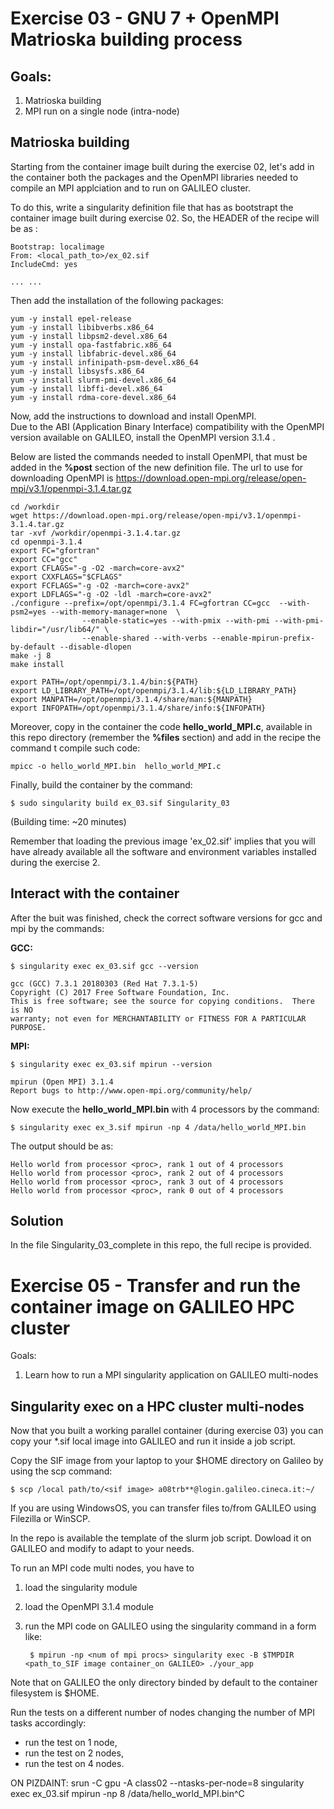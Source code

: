 Exercise 03 - GNU 7 + OpenMPI Matrioska building process
========================================================

Goals:
------
1. Matrioska building
2. MPI run on a single node (intra-node)

Matrioska building
------------------

Starting from the container image built during the exercise 02, let's add in the container both the packages and the OpenMPI libraries needed to compile an MPI applciation and to run on GALILEO cluster. 

To do this, write a singularity definition file that has as bootstrapt the container image built during exercise 02.
So, the HEADER of the recipe will be as : 

	Bootstrap: localimage
	From: <local_path_to>/ex_02.sif 
	IncludeCmd: yes
	
	... ...

Then add the installation of the following packages: 

	yum -y install epel-release           
	yum -y install libibverbs.x86_64
	yum -y install libpsm2-devel.x86_64  
	yum -y install opa-fastfabric.x86_64
	yum -y install libfabric-devel.x86_64
	yum -y install infinipath-psm-devel.x86_64
	yum -y install libsysfs.x86_64
	yum -y install slurm-pmi-devel.x86_64
	yum -y install libffi-devel.x86_64
	yum -y install rdma-core-devel.x86_64

Now, add the instructions to download and install OpenMPI.  
Due to the ABI (Application Binary Interface) compatibility with the OpenMPI version available on GALILEO, install the OpenMPI version 3.1.4 .

Below are listed the commands needed to install OpenMPI, that must be added in the **%post** section of the new definition file. The url to use for downloading OpenMPI is https://download.open-mpi.org/release/open-mpi/v3.1/openmpi-3.1.4.tar.gz

	cd /workdir
	wget https://download.open-mpi.org/release/open-mpi/v3.1/openmpi-3.1.4.tar.gz
	tar -xvf /workdir/openmpi-3.1.4.tar.gz
	cd openmpi-3.1.4
	export FC="gfortran"
	export CC="gcc"
	export CFLAGS="-g -O2 -march=core-avx2"
	export CXXFLAGS="$CFLAGS"
	export FCFLAGS="-g -O2 -march=core-avx2"
	export LDFLAGS="-g -O2 -ldl -march=core-avx2"
	./configure --prefix=/opt/openmpi/3.1.4 FC=gfortran CC=gcc  --with-psm2=yes --with-memory-manager=none  \
                    --enable-static=yes --with-pmix --with-pmi --with-pmi-libdir="/usr/lib64/" \
                    --enable-shared --with-verbs --enable-mpirun-prefix-by-default --disable-dlopen
	make -j 8
	make install

	export PATH=/opt/openmpi/3.1.4/bin:${PATH}
	export LD_LIBRARY_PATH=/opt/openmpi/3.1.4/lib:${LD_LIBRARY_PATH}
	export MANPATH=/opt/openmpi/3.1.4/share/man:${MANPATH}
	export INFOPATH=/opt/openmpi/3.1.4/share/info:${INFOPATH}
 

Moreover, copy in the container the code **hello\_world\_MPI.c**, available in this repo directory (remember the **%files** section) and add in the recipe the command t compile such code: 

	mpicc -o hello_world_MPI.bin  hello_world_MPI.c

Finally, build the container by the command:

	$ sudo singularity build ex_03.sif Singularity_03

(Building time: ~20 minutes)

Remember that loading the previous image 'ex\_02.sif' implies that you will have already available all the software and environment variables installed during the exercise 2.  


Interact with the container
---------------------------

After the buit was finished, check the correct software versions for gcc and mpi by the commands:

**GCC:**

	$ singularity exec ex_03.sif gcc --version

	gcc (GCC) 7.3.1 20180303 (Red Hat 7.3.1-5)
	Copyright (C) 2017 Free Software Foundation, Inc.
	This is free software; see the source for copying conditions.  There is NO
	warranty; not even for MERCHANTABILITY or FITNESS FOR A PARTICULAR PURPOSE.

**MPI:**

	$ singularity exec ex_03.sif mpirun --version
	
	mpirun (Open MPI) 3.1.4
	Report bugs to http://www.open-mpi.org/community/help/


Now execute the **hello\_world\_MPI.bin** with 4 processors by the command:

	$ singularity exec ex_3.sif mpirun -np 4 /data/hello_world_MPI.bin 

The output should be as: 

	Hello world from processor <proc>, rank 1 out of 4 processors
	Hello world from processor <proc>, rank 2 out of 4 processors
	Hello world from processor <proc>, rank 3 out of 4 processors
	Hello world from processor <proc>, rank 0 out of 4 processors

Solution
--------

In the file Singularity\_03\_complete in this repo, the full recipe is provided. 


Exercise 05 -  Transfer and run the container image on GALILEO HPC cluster
==========================================================================

Goals:
1. Learn how to run a MPI singularity application on GALILEO multi-nodes

Singularity exec on a HPC cluster multi-nodes
---------------------------------------------

Now that you built a working parallel container (during exercise 03) you can copy your \*.sif local image into GALILEO and run it inside a job script. 

Copy the SIF image from your laptop to your $HOME directory on Galileo by using the scp command:

	$ scp /local path/to/<sif image> a08trb**@login.galileo.cineca.it:~/

If you are using WindowsOS, you can transfer files to/from GALILEO using Filezilla or WinSCP.

In the repo is available the template of the slurm job script. Dowload it on GALILEO and modify to adapt to your needs. 

To run an MPI code multi nodes, you have to 

1) load the singularity module 
2) load the OpenMPI 3.1.4 module 
3) run the MPI code on GALILEO using the singularity command in a form like:  

		$ mpirun -np <num of mpi procs> singularity exec -B $TMPDIR <path_to_SIF image container_on GALILEO> ./your_app  
   
Note that on GALILEO the only directory binded by default to the container filesystem is $HOME. 

Run the tests on a different number of nodes changing the number of MPI tasks accordingly:

- run the test on 1 node,
- run the test on 2 nodes,
- run the test on 4 nodes.





ON PIZDAINT: 
srun -C gpu -A class02 --ntasks-per-node=8 singularity exec ex_03.sif mpirun -np 8 /data/hello_world_MPI.bin^C




